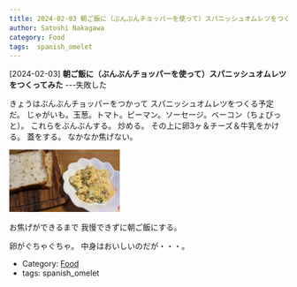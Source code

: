 ```yaml
---
title: 2024-02-03 朝ご飯に（ぶんぶんチョッパーを使って）スパニッシュオムレツをつくってみた ---失敗した
author: Satoshi Nakagawa
category: Food
tags:  spanish_omelet
---
```


[2024-02-03] **朝ご飯に（ぶんぶんチョッパーを使って）スパニッシュオムレツをつくってみた**  ---失敗した

 きょうはぶんぶんチョッパーをつかって
スパニッシュオムレツをつくる予定だ。
じゃがいも。玉葱。トマト。ピーマン。ソーセージ。ベーコン（ちょびっと）。
これらをぶんぶんする。
炒める。
その上に卵3ヶ＆チーズ＆牛乳をかける。
蓋をする。
なかなか焦げない。

<img src="./pict/2024-02-03-pub-pagi.jpg" alt="しっぱいしたオムレツ" width="200"/>

 お焦げができるまで
我慢できずに朝ご飯にする。

卵がぐちゃぐちゃ。
中身はおいしいのだが・・・。

- Category: [Food](https://merapano.github.io/categories.html#Food)
- tags:  spanish_omelet
